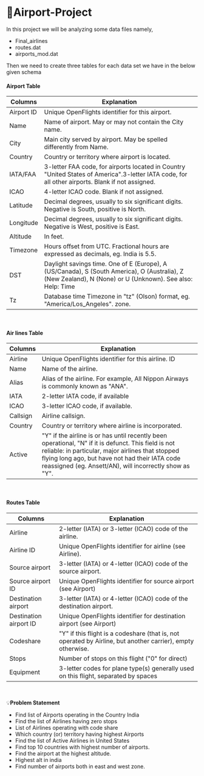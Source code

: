 # 🛫Airport-Project

In this project we will be analyzing some data files namely,
- Final_airlines
- routes.dat
- airports_mod.dat

Then we need to create three tables for each data set we have in the below given schema

<h4> Airport Table </h4>

|Columns   |Explanation   |
| ------------ | ------------ |
|Airport ID   | Unique OpenFlights identifier for this airport.  |
| Name  |  Name of airport. May or may not contain the City name. |
| City  |  Main city served by airport. May be spelled differently from Name. |
| Country  |  Country or territory where airport is located. |
| IATA/FAA | 3-letter FAA code, for airports located in Country "United States of America".3-letter IATA code, for all other airports. Blank if not assigned.|
|  ICAO |  4-letter ICAO code. Blank if not assigned. |
| Latitude  | Decimal degrees, usually to six significant digits. Negative is South, positive is North.  |
| Longitude  | Decimal degrees, usually to six significant digits. Negative is West, positive is East.  |
| Altitude  | In feet.  |
| Timezone  |  Hours offset from UTC. Fractional hours are expressed as decimals, eg. India is 5.5. |
| DST  |  Daylight savings time. One of E (Europe), A (US/Canada), S (South America), O (Australia), Z (New Zealand), N (None) or U (Unknown). See also: Help: Time |
|Tz    |  Database time Timezone in "tz" (Olson) format, eg. "America/Los_Angeles". zone.|

<br>
<h4> Air lines Table </h4>

| Columns  | Explanation   |
| ------------ | ------------ |
|  Airline | Unique OpenFlights identifier for this airline. ID   |
| Name  | Name of the airline.  |
| Alias   | Alias of the airline. For example, All Nippon Airways is commonly known as "ANA".   |
| IATA  | 2-letter IATA code, if available  |
| ICAO  | 3-letter ICAO code, if available.   |
| Callsign  | Airline callsign.  |
| Country  | Country or territory where airline is incorporated.  |
| Active  | "Y" if the airline is or has until recently been operational, "N" if it is defunct. This field is not reliable: in particular, major airlines that stopped flying long ago, but have not had their IATA code reassigned (eg. Ansett/AN), will incorrectly show as "Y".  |

<br>
<h4> Routes Table </h4>

| Columns  | Explanation  |
| ------------ | ------------ |
| Airline  |  2-letter (IATA) or 3-letter (ICAO) code of the airline.  |
| Airline ID  | Unique OpenFlights identifier for airline (see Airline).  |
| Source airport  | 3-letter (IATA) or 4-letter (ICAO) code of the source airport.  |
| Source airport ID  | Unique OpenFlights identifier for source airport (see Airport)  |
| Destination airport | 3-letter (IATA) or 4-letter (ICAO) code of the destination airport.  |
| Destination airport ID   |  Unique OpenFlights identifier for destination airport (see Airport) |
| Codeshare   |  "Y" if this flight is a codeshare (that is, not operated by Airline, but another carrier), empty otherwise.|
| Stops  | Number of stops on this flight ("0" for direct)  |
|  Equipment | 3-letter codes for plane type(s) generally used on this flight, separated by spaces  |


<br>

💡**Problem Statement**

- Find list of Airports operating in the Country India
-	Find the list of Airlines having zero stops
-	List of Airlines operating with code share
-	Which country (or) territory having highest Airports
-	Find the list of Active Airlines in United States
-	Find top 10 countries with highest number of airports.
- Find the airport at the highest altitude.
- Highest alt in india
- Find number of airports both in east and west zone.

